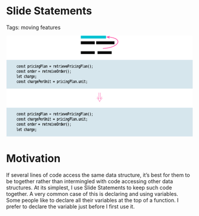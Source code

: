 # Slide Statements

Tags: moving features

![](img.png)

# Motivation

If several lines of code access the same data structure, it’s best for them to be together
rather than intermingled with code accessing other data structures. At its simplest, I use Slide
Statements to keep such code together. A very common case of this is declaring and using variables. 
Some people like to declare all their variables at the top of a function. I prefer to declare the
variable just before I first use it.